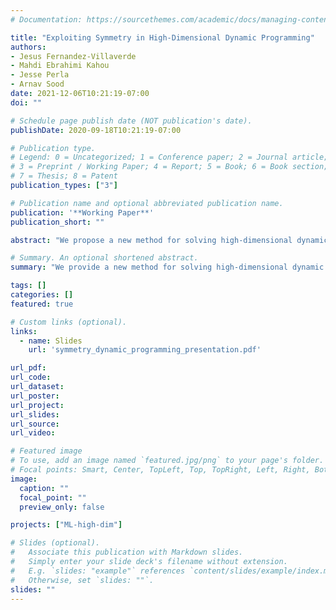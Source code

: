 ```yaml
---
# Documentation: https://sourcethemes.com/academic/docs/managing-content/

title: "Exploiting Symmetry in High-Dimensional Dynamic Programming"
authors:
- Jesus Fernandez-Villaverde
- Mahdi Ebrahimi Kahou
- Jesse Perla
- Arnav Sood 
date: 2021-12-06T10:21:19-07:00
doi: ""

# Schedule page publish date (NOT publication's date).
publishDate: 2020-09-18T10:21:19-07:00

# Publication type.
# Legend: 0 = Uncategorized; 1 = Conference paper; 2 = Journal article;
# 3 = Preprint / Working Paper; 4 = Report; 5 = Book; 6 = Book section;
# 7 = Thesis; 8 = Patent
publication_types: ["3"]

# Publication name and optional abbreviated publication name.
publication: '**Working Paper**'
publication_short: ""

abstract: "We propose a new method for solving high-dimensional dynamic programming problems and recursive competitive equilibria with a large (but finite) number of heterogeneous agents using deep learning. We avoid the curse of dimensionality thanks to three complementary techniques: (1) exploiting symmetry in the approximate law of motion and the value function; (2) constructing a concentration of measure to calculate high-dimensional expectations using a single Monte Carlo draw from the distribution of idiosyncratic shocks; and (3) designing and training deep learning architectures that exploit symmetry and concentration of measure. As an application, we find a global solution of a multi-firm version of the classic Lucas and Prescott (1971) model of investment under uncertainty. First, we compare the solution against a linear-quadratic Gaussian version for validation and benchmarking. Next, we solve the nonlinear version where no accurate or closed-form solution exists. Finally, we describe how our approach applies to a large class of models in economics."

# Summary. An optional shortened abstract.
summary: "We provide a new method for solving high-dimensional dynamic programming problems, and recursive competitive equilibria with a large (but finite) number of heterogenous agents. "

tags: []
categories: []
featured: true

# Custom links (optional).
links:
  - name: Slides
    url: 'symmetry_dynamic_programming_presentation.pdf'    

url_pdf:
url_code:
url_dataset:
url_poster:
url_project:
url_slides:
url_source:
url_video:

# Featured image
# To use, add an image named `featured.jpg/png` to your page's folder. 
# Focal points: Smart, Center, TopLeft, Top, TopRight, Left, Right, BottomLeft, Bottom, BottomRight.
image:
  caption: ""
  focal_point: ""
  preview_only: false

projects: ["ML-high-dim"]

# Slides (optional).
#   Associate this publication with Markdown slides.
#   Simply enter your slide deck's filename without extension.
#   E.g. `slides: "example"` references `content/slides/example/index.md`.
#   Otherwise, set `slides: ""`.
slides: ""
---
```

